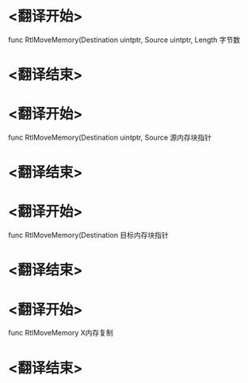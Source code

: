 
# <翻译开始>
func RtlMoveMemory(Destination uintptr, Source uintptr, Length
字节数
# <翻译结束>

# <翻译开始>
func RtlMoveMemory(Destination uintptr, Source
源内存块指针
# <翻译结束>

# <翻译开始>
func RtlMoveMemory(Destination
目标内存块指针
# <翻译结束>

# <翻译开始>
func RtlMoveMemory
X内存复制
# <翻译结束>

